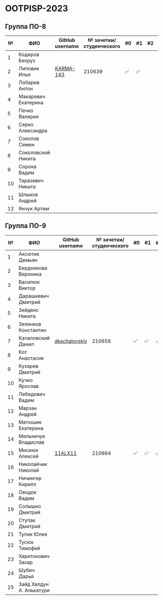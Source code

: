 # OOTPISP-2023
## Группа ПО-8


|№|ФИО|GitHub username|№ зачетки/студенческого|#0|#1|#2|#3|#4|#5|#6|#7|#8|
|---|---|---|---|---|---|---|---|---|---|---|---|---|
|1|Кодиров Бехруз|||||||||||||
|2|Липовик Илья|[KARMA-143](https://github.com/KARMA-143)|210639|:white_check_mark:|:white_check_mark:|||||||||
|3|Лобарев Антон|||||||||||||
|4|Макаревич Екатерина|||||||||||||
|5|Печко Валерия|||||||||||||
|6|Серко Александра|||||||||||||
|7|Соколов Семен|||||||||||||
|8|Соколовский Никита|||||||||||||
|9|Сорока Вадим|||||||||||||
|10|Таразевич Никита|||||||||||||
|11|Шлыков Андрей|||||||||||||
|12|Янчук Артем|||||||||||||

 ## Группа ПО-9

|№|ФИО|GitHub username|№ зачетки/студенческого|#0|#1|#2|#3|#4|#5|#6|#7|#8|
|---|---|---|---|---|---|---|---|---|---|---|---|---|
|1|Аксютик Демьян|||||||||||||
|2|Бердникова Вероника|||||||||||||
|3|Василюк Виктор|||||||||||||
|4|Дарашкевич Дмитрий |||||||||||||
|5|Зейденс Никита |||||||||||||
|6|Зеленков Константин |||||||||||||
|7|Качаловский Данил |[dkachalovskiy](https://github.com/dkachalovskiy)|210656|✅|✅|✅||||||||
|8|Кот Анастасия |||||||||||||
|9|Кухарев Дмитрий |||||||||||||
|10|Кучко Ярослав |||||||||||||
|11|Лебедович Вадим|||||||||||||
|12|Марзан Андрей |||||||||||||
|13|Матюшик Екатерина |||||||||||||
|14|Мельничук Владислав |||||||||||||
|15|Мисиюк Алексей | [11ALX11](https://github.com/11ALX11) | 210664 | :white_check_mark: | :white_check_mark: | :white_check_mark: ||||||||
|16|Николайчик Николай |||||||||||||
|17|Ничингер Кирилл |||||||||||||
|18|Оводок Вадим |||||||||||||
|19|Солышко Дмитрий |||||||||||||
|20|Ступак Дмитрий |||||||||||||
|21|Тупик Юлия |||||||||||||
|22|Тусюк Тимофей |||||||||||||
|23|Харитонович Захар |||||||||||||
|24|Шубич Дарья|||||||||||||
|25|Зайд Халдун А. Алькатури|||||||||||||
 

